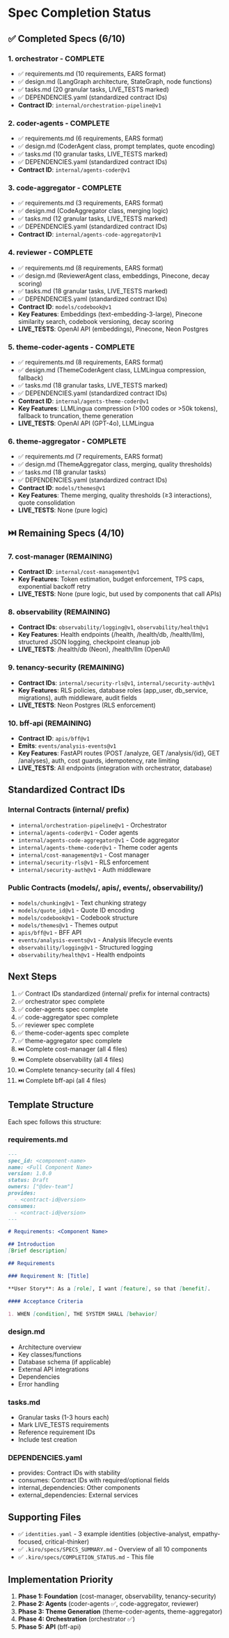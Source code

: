 # Spec Completion Status

## ✅ Completed Specs (6/10)

### 1. orchestrator - COMPLETE
- ✅ requirements.md (10 requirements, EARS format)
- ✅ design.md (LangGraph architecture, StateGraph, node functions)
- ✅ tasks.md (20 granular tasks, LIVE_TESTS marked)
- ✅ DEPENDENCIES.yaml (standardized contract IDs)
- **Contract ID**: `internal/orchestration-pipeline@v1`

### 2. coder-agents - COMPLETE
- ✅ requirements.md (6 requirements, EARS format)
- ✅ design.md (CoderAgent class, prompt templates, quote encoding)
- ✅ tasks.md (10 granular tasks, LIVE_TESTS marked)
- ✅ DEPENDENCIES.yaml (standardized contract IDs)
- **Contract ID**: `internal/agents-coder@v1`

### 3. code-aggregator - COMPLETE
- ✅ requirements.md (3 requirements, EARS format)
- ✅ design.md (CodeAggregator class, merging logic)
- ✅ tasks.md (12 granular tasks, LIVE_TESTS marked)
- ✅ DEPENDENCIES.yaml (standardized contract IDs)
- **Contract ID**: `internal/agents-code-aggregator@v1`

### 4. reviewer - COMPLETE
- ✅ requirements.md (8 requirements, EARS format)
- ✅ design.md (ReviewerAgent class, embeddings, Pinecone, decay scoring)
- ✅ tasks.md (18 granular tasks, LIVE_TESTS marked)
- ✅ DEPENDENCIES.yaml (standardized contract IDs)
- **Contract ID**: `models/codebook@v1`
- **Key Features**: Embeddings (text-embedding-3-large), Pinecone similarity search, codebook versioning, decay scoring
- **LIVE_TESTS**: OpenAI API (embeddings), Pinecone, Neon Postgres

### 5. theme-coder-agents - COMPLETE
- ✅ requirements.md (8 requirements, EARS format)
- ✅ design.md (ThemeCoderAgent class, LLMLingua compression, fallback)
- ✅ tasks.md (18 granular tasks, LIVE_TESTS marked)
- ✅ DEPENDENCIES.yaml (standardized contract IDs)
- **Contract ID**: `internal/agents-theme-coder@v1`
- **Key Features**: LLMLingua compression (>100 codes or >50k tokens), fallback to truncation, theme generation
- **LIVE_TESTS**: OpenAI API (GPT-4o), LLMLingua

### 6. theme-aggregator - COMPLETE
- ✅ requirements.md (7 requirements, EARS format)
- ✅ design.md (ThemeAggregator class, merging, quality thresholds)
- ✅ tasks.md (18 granular tasks)
- ✅ DEPENDENCIES.yaml (standardized contract IDs)
- **Contract ID**: `models/themes@v1`
- **Key Features**: Theme merging, quality thresholds (≥3 interactions), quote consolidation
- **LIVE_TESTS**: None (pure logic)

## ⏭️ Remaining Specs (4/10)

### 7. cost-manager (REMAINING)
- **Contract ID**: `internal/cost-management@v1`
- **Key Features**: Token estimation, budget enforcement, TPS caps, exponential backoff retry
- **LIVE_TESTS**: None (pure logic, but used by components that call APIs)

### 8. observability (REMAINING)
- **Contract IDs**: `observability/logging@v1`, `observability/health@v1`
- **Key Features**: Health endpoints (/health, /health/db, /health/llm), structured JSON logging, checkpoint cleanup job
- **LIVE_TESTS**: /health/db (Neon), /health/llm (OpenAI)

### 9. tenancy-security (REMAINING)
- **Contract IDs**: `internal/security-rls@v1`, `internal/security-auth@v1`
- **Key Features**: RLS policies, database roles (app_user, db_service, migrations), auth middleware, audit fields
- **LIVE_TESTS**: Neon Postgres (RLS enforcement)

### 10. bff-api (REMAINING)
- **Contract ID**: `apis/bff@v1`
- **Emits**: `events/analysis-events@v1`
- **Key Features**: FastAPI routes (POST /analyze, GET /analysis/{id}, GET /analyses), auth, cost guards, idempotency, rate limiting
- **LIVE_TESTS**: All endpoints (integration with orchestrator, database)

## Standardized Contract IDs

### Internal Contracts (internal/ prefix)
- `internal/orchestration-pipeline@v1` - Orchestrator
- `internal/agents-coder@v1` - Coder agents
- `internal/agents-code-aggregator@v1` - Code aggregator
- `internal/agents-theme-coder@v1` - Theme coder agents
- `internal/cost-management@v1` - Cost manager
- `internal/security-rls@v1` - RLS enforcement
- `internal/security-auth@v1` - Auth middleware

### Public Contracts (models/, apis/, events/, observability/)
- `models/chunking@v1` - Text chunking strategy
- `models/quote_id@v1` - Quote ID encoding
- `models/codebook@v1` - Codebook structure
- `models/themes@v1` - Themes output
- `apis/bff@v1` - BFF API
- `events/analysis-events@v1` - Analysis lifecycle events
- `observability/logging@v1` - Structured logging
- `observability/health@v1` - Health endpoints

## Next Steps

1. ✅ Contract IDs standardized (internal/ prefix for internal contracts)
2. ✅ orchestrator spec complete
3. ✅ coder-agents spec complete
4. ✅ code-aggregator spec complete
5. ✅ reviewer spec complete
6. ✅ theme-coder-agents spec complete
7. ✅ theme-aggregator spec complete
8. ⏭️ Complete cost-manager (all 4 files)
9. ⏭️ Complete observability (all 4 files)
10. ⏭️ Complete tenancy-security (all 4 files)
11. ⏭️ Complete bff-api (all 4 files)

## Template Structure

Each spec follows this structure:

### requirements.md
```markdown
---
spec_id: <component-name>
name: <Full Component Name>
version: 1.0.0
status: Draft
owners: ["@dev-team"]
provides:
  - <contract-id@version>
consumes:
  - <contract-id@version>
---

# Requirements: <Component Name>

## Introduction
[Brief description]

## Requirements

### Requirement N: [Title]

**User Story**: As a [role], I want [feature], so that [benefit].

#### Acceptance Criteria

1. WHEN [condition], THE SYSTEM SHALL [behavior]
```

### design.md
- Architecture overview
- Key classes/functions
- Database schema (if applicable)
- External API integrations
- Dependencies
- Error handling

### tasks.md
- Granular tasks (1-3 hours each)
- Mark LIVE_TESTS requirements
- Reference requirement IDs
- Include test creation

### DEPENDENCIES.yaml
- provides: Contract IDs with stability
- consumes: Contract IDs with required/optional fields
- internal_dependencies: Other components
- external_dependencies: External services

## Supporting Files

- ✅ `identities.yaml` - 3 example identities (objective-analyst, empathy-focused, critical-thinker)
- ✅ `.kiro/specs/SPECS_SUMMARY.md` - Overview of all 10 components
- ✅ `.kiro/specs/COMPLETION_STATUS.md` - This file

## Implementation Priority

1. **Phase 1: Foundation** (cost-manager, observability, tenancy-security)
2. **Phase 2: Agents** (coder-agents ✅, code-aggregator, reviewer)
3. **Phase 3: Theme Generation** (theme-coder-agents, theme-aggregator)
4. **Phase 4: Orchestration** (orchestrator ✅)
5. **Phase 5: API** (bff-api)
